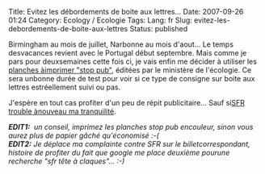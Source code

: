 Title: Evitez les débordements de boite aux lettres...
Date: 2007-09-26 01:24
Category: Ecology  / Ecologie
Tags:
Lang: fr
Slug: evitez-les-debordements-de-boite-aux-lettres
Status: published

Birmingham au mois de juillet, Narbonne au mois d'aout... Le temps desvacances revient avec le Portugal début septembre. Mais comme je pars pour deuxsemaines cette fois ci, je vais enfin me décider à utiliser les [planches àimprimer "stop pub"](http://www.environnement.gouv.fr/rubrique.php3?id_rubrique=1165), éditées par le ministère de l'écologie. Ce sera unbonne durée de test pour voir si ce type de consigne sur boite aux lettres estréellement suivi ou pas.  
  
J'espère en tout cas profiter d'un peu de répit publicitaire... Sauf si[SFR trouble ànouveau ma tranquilité](/post/2007/08/21/SFR%3A-Tete-a-claques-ca-cest-sur).  
  
***EDIT1:**  un conseil, imprimez les planches stop pub encouleur, sinon vous aurez plus de papier gâché qu'économisé :-(  
**EDIT2:** Je déplace ma complainte contre SFR sur le billetcorrespondant, histoire de profiter du fait que google me place deuxième pourune recherche "sfr tête à claques"... :-)*
